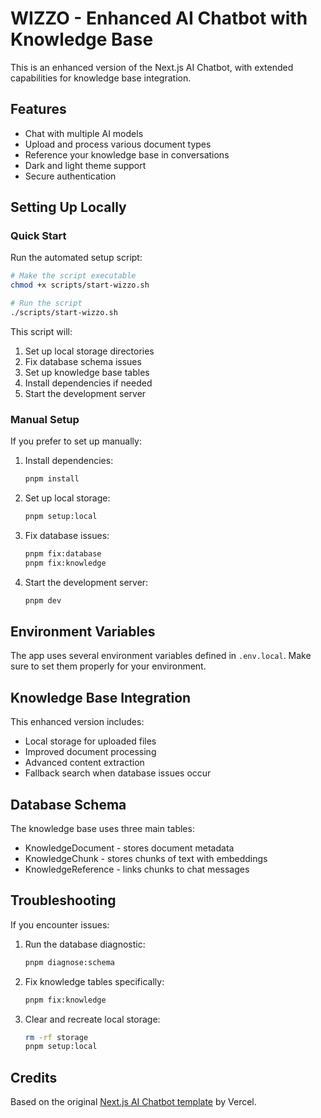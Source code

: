 # WIZZO - Enhanced AI Chatbot with Knowledge Base

This is an enhanced version of the Next.js AI Chatbot, with extended capabilities for knowledge base integration.

## Features

- Chat with multiple AI models
- Upload and process various document types
- Reference your knowledge base in conversations
- Dark and light theme support
- Secure authentication

## Setting Up Locally

### Quick Start

Run the automated setup script:

```bash
# Make the script executable
chmod +x scripts/start-wizzo.sh

# Run the script
./scripts/start-wizzo.sh
```

This script will:
1. Set up local storage directories
2. Fix database schema issues
3. Set up knowledge base tables
4. Install dependencies if needed
5. Start the development server

### Manual Setup

If you prefer to set up manually:

1. Install dependencies:
   ```bash
   pnpm install
   ```

2. Set up local storage:
   ```bash
   pnpm setup:local
   ```

3. Fix database issues:
   ```bash
   pnpm fix:database
   pnpm fix:knowledge
   ```

4. Start the development server:
   ```bash
   pnpm dev
   ```

## Environment Variables

The app uses several environment variables defined in `.env.local`. Make sure to set them properly for your environment.

## Knowledge Base Integration

This enhanced version includes:
- Local storage for uploaded files
- Improved document processing
- Advanced content extraction
- Fallback search when database issues occur

## Database Schema

The knowledge base uses three main tables:
- KnowledgeDocument - stores document metadata
- KnowledgeChunk - stores chunks of text with embeddings
- KnowledgeReference - links chunks to chat messages

## Troubleshooting

If you encounter issues:

1. Run the database diagnostic:
   ```bash
   pnpm diagnose:schema
   ```

2. Fix knowledge tables specifically:
   ```bash
   pnpm fix:knowledge
   ```

3. Clear and recreate local storage:
   ```bash
   rm -rf storage
   pnpm setup:local
   ```

## Credits

Based on the original [Next.js AI Chatbot template](https://github.com/vercel/ai-chatbot) by Vercel.
